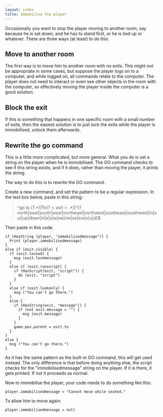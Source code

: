 ```yaml
---
layout: index
title: Immobilise the player
---
```


Occasionally you want to stop the player moving to another room, say because he is sat down, and he has to stand first, or he is tied up or whatever. There are three ways (at least) to do this:

Move to another room
--------------------

The first way is to move him to another room with no exits. This might not be appropriate in some cases, but suppose the player logs on to a computer, and while logged on, all commands relate to the computer. The player does not need to interact or even see other objects in the room with the computer, so effectively moving the player inside the computer is a good solution.


Block the exit
--------------

If this is something that happens in one specific room with a small number of exits, then the easiest solution is to just lock the exits while the player is immobilised, unlock them afterwards.


Rewrite the go command
----------------------

This is a little more complicated, but more general. What you do is set a string on the player when he is immobilised. The GO command checks to see if this string exists, and if it does, rather than moving the player, it prints the string.

The way to do this is to rewrite the GO command.

Create a new command, and set the pattern to be a regular expression. In the text box below, paste in this string:

> ^go to (?<exit>.*)$|^go (?<exit>.*)$|^(?<exit>north|east|south|west|northeast|northwest|southeast|southwest|in|out|up|down|n|e|s|w|ne|nw|se|sw|o|u|d)$

Then paste in this code.

```
if (HasString (player, "immobilisedmessage")) {
  Print (player.immobilisedmessage)
}
else if (exit.visible) {
  if (exit.locked) {
    msg (exit.lockmessage)
  }
  else if (exit.runscript) {
    if (HasScript(exit, "script")) {
      do (exit, "script")
    }
  }
  else if (exit.lookonly) {
    msg ("You can't go there.")
  }
  else {
    if (HasString(exit, "message")) {
      if (not exit.message = "") {
        msg (exit.message)
      }
    }
    game.pov.parent = exit.to
  }
}
else {
  msg ("You can't go there.")
}
```

As it has the same pattern as the built-in GO command, this will get used instead. The only difference is that before doing anything else, the script checks for the "immobilisedmessage" string on the player. If it is there, it gets printed. If not it proceeds as normal.

Now to immobilise the player, your code needs to do something like this:

```
player.immobilisedmessage = "Cannot move while seated."
```

To allow him to move again:

```
player.immobilisedmessage = null
```
